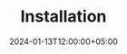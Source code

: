 ---
title: "Installation"
date: 2024-01-13T12:00:00+05:00
icon: "ti-panel"
description: "Lorem ipsum dolor sit amet ipsum dolor sit amet ipsum dolor sit amet"
type : "docs"
---